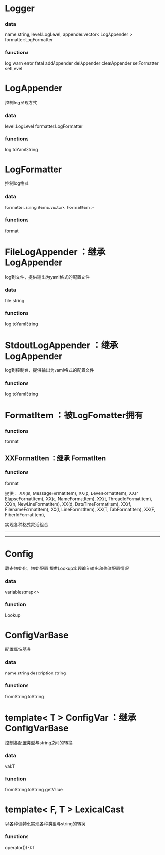 # Logger

### data

name:string,
level:LogLevel,
appender:vector< LogAppender >
formatter:LogFormatter

### functions

log
warn
error
fatal
addAppender
delAppender
clearAppender
setFormatter
setLevel

# LogAppender

控制log呈现方式

### data

level:LogLevel
formatter:LogFormatter

### functions

log
toYamlString

# LogFormatter

控制log格式

### data

formatter:string
items:vector< FormatItem >

### functions

format

# FileLogAppender ：继承 LogAppender

log到文件，提供输出为yaml格式的配置文件

### data

file:string

### functions

log
toYamlString

# StdoutLogAppender ：继承 LogAppender

log到控制台，提供输出为yaml格式的配置文件

### functions

log
toYamlString

# FormatItem ：被LogFomatter拥有

### functions

format

## XXFormatIten ：继承 FormatIten

### functions

format

提供：
XX(m, MessageFormatItem),
XX(p, LevelFormatItem),
XX(r, ElapseFormatItem),
XX(c, NameFormatItem),
XX(t, ThreadIdFormatItem),
XX(n, NewLineFormatItem),
XX(d, DateTimeFormatItem),
XX(f, FilenameFormatItem),
XX(l, LineFormatItem),
XX(T, TabFormatItem),
XX(F, FiberIdFormatItem),

实现各种格式灵活组合

---

---

# Config

静态初始化，初始配置
提供Lookup实现输入输出和修改配置情况

### data

variables:map<>

### function

Lookup

# ConfigVarBase

配置属性基类

### data

name:string
description:string

### functions

fromString
toString

# template< T > ConfigVar ：继承 ConfigVarBase

控制各配置类型与string之间的转换

### data

val:T

### function

fromString
toString
getValue

# template< F, T > LexicalCast

以各种偏特化实现各种类型与string的转换

### functions

operator()(F):T


